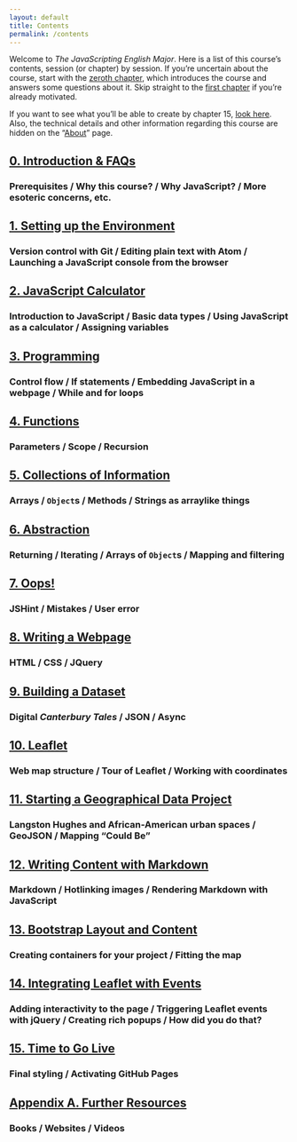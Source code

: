 ```yaml
---
layout: default
title: Contents
permalink: /contents
---
```


Welcome to *The JavaScripting English Major*. Here is a list of this course’s
contents, session (or chapter) by session. If you’re uncertain about the
course, start with the [zeroth chapter](/0-introduction), which introduces the
course and answers some questions about it. Skip straight to the [first
chapter](/1-environment) if you’re already motivated. 

If you want to see what you’ll be able to create by chapter 15, [look
here](/examples/could-be.html). Also, the technical details and other
information regarding this course are hidden on the “[About](/about)” page.

<div class="contents">

## [0. Introduction & FAQs](/0-introduction)

### Prerequisites / Why this course? / Why JavaScript? / More esoteric concerns, etc.

## [1. Setting up the Environment](/1-environment)

### Version control with Git / Editing plain text with Atom / Launching a JavaScript console from the browser

## [2. JavaScript Calculator](/2-calculator) 

### Introduction to JavaScript / Basic data types / Using JavaScript as a calculator / Assigning variables

## [3. Programming](/3-programming)

### Control flow / If statements / Embedding JavaScript in a webpage / While and for loops

## [4. Functions](/4-functions) 

### Parameters / Scope / Recursion

## [5. Collections of Information](/5-collections)

### Arrays / `Object`s / Methods / Strings as arraylike things

## [6. Abstraction](/6-abstraction)

### Returning / Iterating / Arrays of `Object`s / Mapping and filtering

## [7. Oops!](/7-errors)

### JSHint / Mistakes / User error

## [8. Writing a Webpage](/8-webpage)

### HTML / CSS / JQuery

## [9. Building a Dataset](/9-dataset)

### Digital *Canterbury Tales* / JSON / Async

## [10. Leaflet](/10-leaflet)

### Web map structure / Tour of Leaflet / Working with coordinates

## [11. Starting a Geographical Data Project](/11-geojson)

### Langston Hughes and African-American urban spaces / GeoJSON / Mapping “Could Be”

## [12. Writing Content with Markdown](/12-markdown)

### Markdown / Hotlinking images / Rendering Markdown with JavaScript

## [13. Bootstrap Layout and Content](/13-bootstrap)

### Creating containers for your project / Fitting the map

## [14. Integrating Leaflet with Events](/14-events-popups)

### Adding interactivity to the page / Triggering Leaflet events with jQuery / Creating rich popups / How did you do that?

## [15. Time to Go Live](/15-go-live)

### Final styling / Activating GitHub Pages

## [Appendix A. Further Resources](/a-resources/)

### Books / Websites / Videos

</div>
